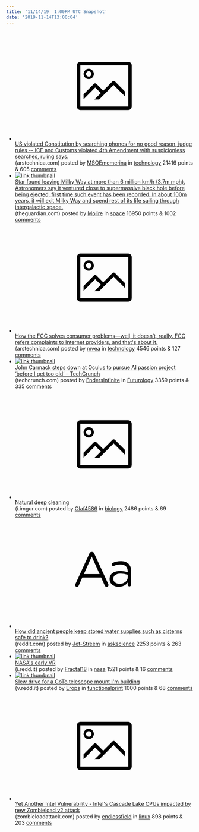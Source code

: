 ```yaml
---
title: '11/14/19  1:00PM UTC Snapshot'
date: '2019-11-14T13:00:04'
---
```

<ul>
<li><a href='https://arstechnica.com/tech-policy/2019/11/us-cant-search-phones-at-borders-without-reasonable-suspicion-judge-rules/'><svg version='1.1' viewBox='-34 -14 104 64' preserveAspectRatio='xMidYMid meet' xmlns='http://www.w3.org/2000/svg' xmlns:xlink='http://www.w3.org/1999/xlink'>
    <title>link thumbnail</title>
    <path d='M32,4H4A2,2,0,0,0,2,6V30a2,2,0,0,0,2,2H32a2,2,0,0,0,2-2V6A2,2,0,0,0,32,4ZM4,30V6H32V30Z'></path>
    <path d='M8.92,14a3,3,0,1,0-3-3A3,3,0,0,0,8.92,14Zm0-4.6A1.6,1.6,0,1,1,7.33,11,1.6,1.6,0,0,1,8.92,9.41Z'></path>
    <path d='M22.78,15.37l-5.4,5.4-4-4a1,1,0,0,0-1.41,0L5.92,22.9v2.83l6.79-6.79L16,22.18l-3.75,3.75H15l8.45-8.45L30,24V21.18l-5.81-5.81A1,1,0,0,0,22.78,15.37Z'></path>
</svg></a><div><div class='linkTitle'><a href='https://arstechnica.com/tech-policy/2019/11/us-cant-search-phones-at-borders-without-reasonable-suspicion-judge-rules/'>US violated Constitution by searching phones for no good reason, judge rules -- ICE and Customs violated 4th Amendment with suspicionless searches, ruling says.</a></div>(arstechnica.com) posted by <a href='https://www.reddit.com/user/MSOEmemerina'>MSOEmemerina</a> in <a href='https://www.reddit.com/r/technology'>technology</a> 21416 points & 605 <a href='https://www.reddit.com/r/technology/comments/dw1utu/us_violated_constitution_by_searching_phones_for/'>comments</a></div></li>

<li><a href='https://www.theguardian.com/science/2019/nov/13/superfast-star-found-leaving-milky-way-at-1700km-per-second'><img src='https://b.thumbs.redditmedia.com/eLBwmsVxKune0Pk-wVa8jcGrh3YslTxDVrV_46VIHtk.jpg' alt='link thumbnail'></a><div><div class='linkTitle'><a href='https://www.theguardian.com/science/2019/nov/13/superfast-star-found-leaving-milky-way-at-1700km-per-second'>Star found leaving Milky Way at more than 6 million km/h (3.7m mph). Astronomers say it ventured close to supermassive black hole before being ejected, first time such event has been recorded. In about 100m years, it will exit Milky Way and spend rest of its life sailing through intergalactic space.</a></div>(theguardian.com) posted by <a href='https://www.reddit.com/user/Molire'>Molire</a> in <a href='https://www.reddit.com/r/space'>space</a> 16950 points & 1002 <a href='https://www.reddit.com/r/space/comments/dvzy86/star_found_leaving_milky_way_at_more_than_6/'>comments</a></div></li>

<li><a href='https://arstechnica.com/tech-policy/2019/11/fcc-does-almost-nothing-to-stop-abusive-billing-practices-lawmaker-says/'><svg version='1.1' viewBox='-34 -14 104 64' preserveAspectRatio='xMidYMid meet' xmlns='http://www.w3.org/2000/svg' xmlns:xlink='http://www.w3.org/1999/xlink'>
    <title>link thumbnail</title>
    <path d='M32,4H4A2,2,0,0,0,2,6V30a2,2,0,0,0,2,2H32a2,2,0,0,0,2-2V6A2,2,0,0,0,32,4ZM4,30V6H32V30Z'></path>
    <path d='M8.92,14a3,3,0,1,0-3-3A3,3,0,0,0,8.92,14Zm0-4.6A1.6,1.6,0,1,1,7.33,11,1.6,1.6,0,0,1,8.92,9.41Z'></path>
    <path d='M22.78,15.37l-5.4,5.4-4-4a1,1,0,0,0-1.41,0L5.92,22.9v2.83l6.79-6.79L16,22.18l-3.75,3.75H15l8.45-8.45L30,24V21.18l-5.81-5.81A1,1,0,0,0,22.78,15.37Z'></path>
</svg></a><div><div class='linkTitle'><a href='https://arstechnica.com/tech-policy/2019/11/fcc-does-almost-nothing-to-stop-abusive-billing-practices-lawmaker-says/'>How the FCC solves consumer problems—well, it doesn’t, really. FCC refers complaints to Internet providers, and that's about it.</a></div>(arstechnica.com) posted by <a href='https://www.reddit.com/user/mvea'>mvea</a> in <a href='https://www.reddit.com/r/technology'>technology</a> 4546 points & 127 <a href='https://www.reddit.com/r/technology/comments/dvxzp6/how_the_fcc_solves_consumer_problemswell_it/'>comments</a></div></li>

<li><a href='https://techcrunch.com/2019/11/13/john-carmack-steps-down-at-oculus-to-pursue-ai-passion-project-before-i-get-too-old/'><img src='https://b.thumbs.redditmedia.com/qu9aDGDlQDZuFm3nsEJK-MWoNxSPHeG1viBJIkqICjw.jpg' alt='link thumbnail'></a><div><div class='linkTitle'><a href='https://techcrunch.com/2019/11/13/john-carmack-steps-down-at-oculus-to-pursue-ai-passion-project-before-i-get-too-old/'>John Carmack steps down at Oculus to pursue AI passion project ‘before I get too old’ – TechCrunch</a></div>(techcrunch.com) posted by <a href='https://www.reddit.com/user/EndersInfinite'>EndersInfinite</a> in <a href='https://www.reddit.com/r/Futurology'>Futurology</a> 3359 points & 335 <a href='https://www.reddit.com/r/Futurology/comments/dw30xd/john_carmack_steps_down_at_oculus_to_pursue_ai/'>comments</a></div></li>

<li><a href='https://i.imgur.com/lzR8VjC.gifv'><svg version='1.1' viewBox='-34 -14 104 64' preserveAspectRatio='xMidYMid meet' xmlns='http://www.w3.org/2000/svg' xmlns:xlink='http://www.w3.org/1999/xlink'>
    <title>link thumbnail</title>
    <path d='M32,4H4A2,2,0,0,0,2,6V30a2,2,0,0,0,2,2H32a2,2,0,0,0,2-2V6A2,2,0,0,0,32,4ZM4,30V6H32V30Z'></path>
    <path d='M8.92,14a3,3,0,1,0-3-3A3,3,0,0,0,8.92,14Zm0-4.6A1.6,1.6,0,1,1,7.33,11,1.6,1.6,0,0,1,8.92,9.41Z'></path>
    <path d='M22.78,15.37l-5.4,5.4-4-4a1,1,0,0,0-1.41,0L5.92,22.9v2.83l6.79-6.79L16,22.18l-3.75,3.75H15l8.45-8.45L30,24V21.18l-5.81-5.81A1,1,0,0,0,22.78,15.37Z'></path>
</svg></a><div><div class='linkTitle'><a href='https://i.imgur.com/lzR8VjC.gifv'>Natural deep cleaning</a></div>(i.imgur.com) posted by <a href='https://www.reddit.com/user/Olaf4586'>Olaf4586</a> in <a href='https://www.reddit.com/r/biology'>biology</a> 2486 points & 69 <a href='https://www.reddit.com/r/biology/comments/dvzoe9/natural_deep_cleaning/'>comments</a></div></li>

<li><a href='https://www.reddit.com/r/askscience/comments/dw3mg3/how_did_ancient_people_keep_stored_water_supplies/'><svg version='1.1' viewBox='-34 -12 104 64' preserveAspectRatio='xMidYMid slice' xmlns='http://www.w3.org/2000/svg' xmlns:xlink='http://www.w3.org/1999/xlink'>
    <title>text link thumbnail</title>
    <path d='M12.19,8.84a1.45,1.45,0,0,0-1.4-1h-.12a1.46,1.46,0,0,0-1.42,1L1.14,26.56a1.29,1.29,0,0,0-.14.59,1,1,0,0,0,1,1,1.12,1.12,0,0,0,1.08-.77l2.08-4.65h11l2.08,4.59a1.24,1.24,0,0,0,1.12.83,1.08,1.08,0,0,0,1.08-1.08,1.64,1.64,0,0,0-.14-.57ZM6.08,20.71l4.59-10.22,4.6,10.22Z'>
    </path>
    <path d='M32.24,14.78A6.35,6.35,0,0,0,27.6,13.2a11.36,11.36,0,0,0-4.7,1,1,1,0,0,0-.58.89,1,1,0,0,0,.94.92,1.23,1.23,0,0,0,.39-.08,8.87,8.87,0,0,1,3.72-.81c2.7,0,4.28,1.33,4.28,3.92v.5a15.29,15.29,0,0,0-4.42-.61c-3.64,0-6.14,1.61-6.14,4.64v.05c0,2.95,2.7,4.48,5.37,4.48a6.29,6.29,0,0,0,5.19-2.48V26.9a1,1,0,0,0,1,1,1,1,0,0,0,1-1.06V19A5.71,5.71,0,0,0,32.24,14.78Zm-.56,7.7c0,2.28-2.17,3.89-4.81,3.89-1.94,0-3.61-1.06-3.61-2.86v-.06c0-1.8,1.5-3,4.2-3a15.2,15.2,0,0,1,4.22.61Z'>
    </path>
</svg></a><div><div class='linkTitle'><a href='https://www.reddit.com/r/askscience/comments/dw3mg3/how_did_ancient_people_keep_stored_water_supplies/'>How did ancient people keep stored water supplies such as cisterns safe to drink?</a></div>(reddit.com) posted by <a href='https://www.reddit.com/user/Jet-Streem'>Jet-Streem</a> in <a href='https://www.reddit.com/r/askscience'>askscience</a> 2253 points & 263 <a href='https://www.reddit.com/r/askscience/comments/dw3mg3/how_did_ancient_people_keep_stored_water_supplies/'>comments</a></div></li>

<li><a href='https://i.redd.it/zxbbf5uhyiy31.jpg'><img src='https://b.thumbs.redditmedia.com/coFBSdiWEl_a6DFTFyomjfz4IM2dKaAAQt-Jzr51J5U.jpg' alt='link thumbnail'></a><div><div class='linkTitle'><a href='https://i.redd.it/zxbbf5uhyiy31.jpg'>NASA's early VR</a></div>(i.redd.it) posted by <a href='https://www.reddit.com/user/Fractal18'>Fractal18</a> in <a href='https://www.reddit.com/r/nasa'>nasa</a> 1521 points & 16 <a href='https://www.reddit.com/r/nasa/comments/dvyz2w/nasas_early_vr/'>comments</a></div></li>

<li><a href='https://v.redd.it/5rz6jwqeajy31'><img src='https://b.thumbs.redditmedia.com/3iH1LJKNY0Mc_pyAQ1YBAr1RnXQt4mPwnbmtyzzxwUA.jpg' alt='link thumbnail'></a><div><div class='linkTitle'><a href='https://v.redd.it/5rz6jwqeajy31'>Slew drive for a GoTo telescope mount I'm building</a></div>(v.redd.it) posted by <a href='https://www.reddit.com/user/Erops'>Erops</a> in <a href='https://www.reddit.com/r/functionalprint'>functionalprint</a> 1000 points & 68 <a href='https://www.reddit.com/r/functionalprint/comments/dw004w/slew_drive_for_a_goto_telescope_mount_im_building/'>comments</a></div></li>

<li><a href='https://zombieloadattack.com/'><svg version='1.1' viewBox='-34 -14 104 64' preserveAspectRatio='xMidYMid meet' xmlns='http://www.w3.org/2000/svg' xmlns:xlink='http://www.w3.org/1999/xlink'>
    <title>link thumbnail</title>
    <path d='M32,4H4A2,2,0,0,0,2,6V30a2,2,0,0,0,2,2H32a2,2,0,0,0,2-2V6A2,2,0,0,0,32,4ZM4,30V6H32V30Z'></path>
    <path d='M8.92,14a3,3,0,1,0-3-3A3,3,0,0,0,8.92,14Zm0-4.6A1.6,1.6,0,1,1,7.33,11,1.6,1.6,0,0,1,8.92,9.41Z'></path>
    <path d='M22.78,15.37l-5.4,5.4-4-4a1,1,0,0,0-1.41,0L5.92,22.9v2.83l6.79-6.79L16,22.18l-3.75,3.75H15l8.45-8.45L30,24V21.18l-5.81-5.81A1,1,0,0,0,22.78,15.37Z'></path>
</svg></a><div><div class='linkTitle'><a href='https://zombieloadattack.com/'>Yet Another Intel Vulnerability - Intel's Cascade Lake CPUs impacted by new Zombieload v2 attack</a></div>(zombieloadattack.com) posted by <a href='https://www.reddit.com/user/endlessfield'>endlessfield</a> in <a href='https://www.reddit.com/r/linux'>linux</a> 898 points & 203 <a href='https://www.reddit.com/r/linux/comments/dvujsl/yet_another_intel_vulnerability_intels_cascade/'>comments</a></div></li>

</ul>
